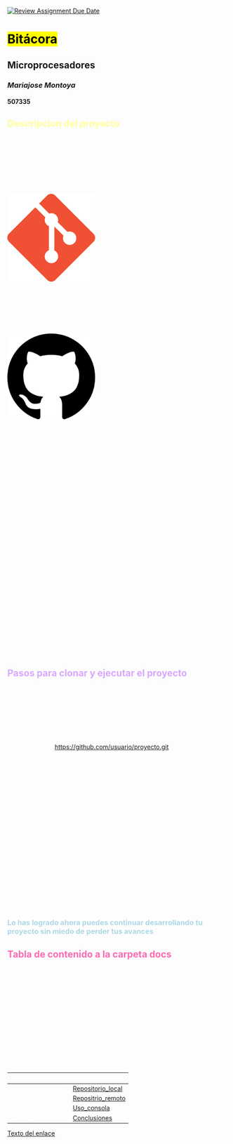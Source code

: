 [![Review Assignment Due Date](https://classroom.github.com/assets/deadline-readme-button-22041afd0340ce965d47ae6ef1cefeee28c7c493a6346c4f15d667ab976d596c.svg)](https://classroom.github.com/a/_svqiCDi)

# <mark>**Bitácora**</mark>
## Microprocesadores
### *Mariajose Montoya*
#### 507335

<font color="#FFFF99">

## Descripcion del proyecto

<font color="white">

Este proyecto esta desarrollado en un entorno de **GIT** Y **GIT HUB**; para poder acercarnos a lo que se hara es necesario conocer cada herramienta:

1. **Git** es un sistema de control de versiones distribuido que permite a los desarrolladores llevar un seguimiento de los cambios en el código, trabajar con ramas, y deshacer cambios. Permite trabajar sin conexión y gestionar el historial de un proyecto de manera local.


<img src="./images/Git.png" alt="Texto alternativo" width="200" height="200">


2. **GitHub** es una plataforma en línea que usa Git para almacenar repositorios en la nube. Facilita la colaboración, permite gestionar problemas (issues), revisar cambios (pull requests) y automatizar tareas con herramientas de CI/CD. Además, ofrece opciones de privacidad y acceso controlado.

<img src="./images/Github.png" alt="Texto alternativo" width="200" height="200">

### Factores clave:

1. **Git** es **local** y se usa para gestionar versiones.
2. **GitHub** es una plataforma en **línea** para almacenar y colaborar en proyectos Git.
3. **Control de versiones**: Guarda y rastrea todos los cambios en tu código.
4. **Colaboración**: Facilita el trabajo en equipo sin conflictos.
5. **Respaldo en la nube**: Guarda tu código de forma segura en línea.
6. **Automatización CI/CD**: Automatiza pruebas y despliegues de código.
7. **Visibilidad y comunidad**: Comparte y contribuye en proyectos de código abierto

### Objetivos

1. Introducir a los usuarios en el uso básico de la consola de comandos para mejorar su interacción con sistemas operativos mediante comandos de texto.

2. Enseñar a los usuarios cómo instalar y configurar Git en su entorno local para gestionar versiones de sus proyectos de manera eficiente.

3. Familiarizar a los usuarios con las operaciones básicas de Git, como inicializar repositorios, realizar commits, y gestionar ramas.

4. Guiar a los usuarios en la utilización de Git Bash como terminal de comandos para interactuar con Git, desarrollando fluidez en su uso.

5. Promover buenas prácticas de control de versiones mediante el uso de Git, enseñando a los usuarios a colaborar y mantener un historial claro de sus cambios.

<font color="#D8A7FF">

## Pasos para clonar y ejecutar el proyecto

<font color="white">

*para poder desarrollar los siguientes pasos se hace necesario ya poseer la aplicacion y una cuenta registrada en GitHub*

1. Obtener la URL del repositorio en GitHub

    1. Ve al repositorio de GitHub del proyecto que quieres clonar.
    2. Haz clic en el botón verde que dice "Code".
    3. Copia la URL que aparece en el campo "Clone with HTTPS" por ejemplo:  https://github.com/usuario/proyecto.git.
2. Abrir la Terminal o Git Bash
    1. Si estás usando Windows, puedes usar Git Bash o Command Prompt. 
3. Clonar el repositorio
    1. En la terminal, navega a la carpeta donde quieras guardar el proyecto (por ejemplo, cd Documentos).
    2. Escribe el siguiente comando para clonar el repositorio:

            git clone https://github.com/usuario/proyecto.git
        Reemplaza la URL con la que copiaste del proyecto.
4. Entrar en el directorio del proyecto
    1. Una vez que el repositorio se haya clonado, navega dentro del directorio del proyecto:

            cd proyecto

<font color="#ADD8E6">

### **Lo has logrado ahora puedes continuar desarrollando tu proyecto sin miedo de perder tus avances**


<font color="#FF69B4">

## Tabla de contenido a la carpeta docs

<font color="white">

Aca podras evidenciar toda la informacion basica de los comandos de control, Git y GitBash conetnidas en los siguientes documentos:

 - `uso_consola.md`: Describe los conceptos aprendidos sobre cómo usar la consola para navegar y crear directorios y archivos.

 - `repositorio_local.md`: Explica cómo crear un repositorio local con comandos de Git.
 
- `repositorio_remoto.md`: Detalla el proceso para crear un repositorio remoto en GitHub y sincronizarlo con el repositorio local.

- `Conclusiones`: Se detallara la importancia del control de version y usar las herramienrtas, reflejando los aprendizajes


| Documento | Enlace |
|--------------|--------------|
| Repositorio_local | [Repositorio_local](/docs/repositorio_local.md)|
| Repositorio_remoto| [Repositrio_remoto](/docs/repositorio-remoto.md) |
|Uso_Consola| [Uso_consola](/docs/uso_consola.md) |
|Conclusiones | [Conclusiones](/docs/Conclusiones.md)


[Texto del enlace](URL)
